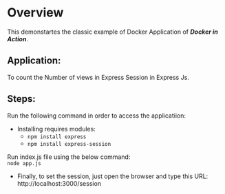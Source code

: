 # Overview

This demonstartes the classic example  of Docker Application of ***Docker in Action***.

## Application:

To count the Number of views in Express Session in Express Js.

## Steps:

Run the following command in order to access the applicatiion:

* Installing requires modules:
    * `npm install express`
    * `npm install express-session`

Run index.js file using the below command: <br>
`node app.js`

* Finally, to set the session, just open the browser and type this URL:
http://localhost:3000/session